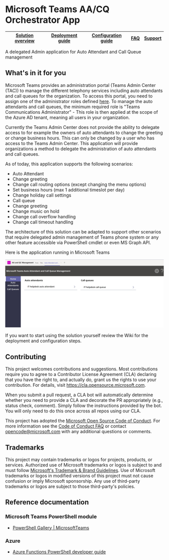 # Microsoft Teams AA/CQ Orchestrator App
| [Solution overview](https://github.com/OfficeDev/AAandCQManagementApp/wiki/4.-FAQ) |[Deployment guide](https://github.com/OfficeDev/AAandCQManagementApp/wiki/2.-Deployment) | [Configuration guide](https://github.com/OfficeDev/AAandCQManagementApp/wiki/3.-Configuration) | [FAQ](https://github.com/OfficeDev/AAandCQManagementApp/wiki/4.-FAQ) | [Support](https://github.com/OfficeDev/AAandCQManagementApp/blob/main/SUPPORT.md) |
| ---- | ---- | ---- | ---- | ---- |

A delegated Admin application for Auto Attendant and Call Queue management

## What's in it for you

Microsoft Teams provides an administration portal (Teams Admin Center (TAC)) to manage the different telephony services including auto attendants and call queues for the organization. To access this portal, you need to assign one of the administrator roles defined [here](https://docs.microsoft.com/en-us/MicrosoftTeams/using-admin-roles). To manage the auto attendants and call queues, the minimum required  role is "Teams Communications Administrator" - This role is then applied at the scope of the Azure AD tenant, meaning all users in your organization.

Currently the Teams Admin Center does not provide the ability to delegate access to for example the owners of auto attendants to change the greeting or change business hours. This can only be changed by a user who has access to the Teams Admin Center. This application will provide organizations a method to delegate the administration of auto attendants and call queues.

As of today, this application supports the following scenarios:
* Auto Attendant
 * Change greeting
 * Change call routing options (except changing the menu options)
 * Set business hours (max 1 additional timeslot per day)
 * Change holiday call settings
* Call queue
 * Change greeting
 * Change music on hold
 * Change call overflow handling
 * Change call timeout handling

The architecture of this solution can be adapted to support other scenarios that require delegated admin management of Teams phone system or any other feature accessible via PowerShell cmdlet or even MS Graph API. 

Here is the application running in Microsoft Teams

<!-- <p align="center">
    <img src="./Media/AAandCQManagement.jpg" alt="Microsoft Teams AA/CQ Orchestrator screenshot" width="600"/>
</p> -->

![Microsoft Teams AA/CQ Orchestrator screenshot](./Media/AAandCQManagement.jpg)

If you want to start using the solution yourself review the Wiki for the deployment and configuration steps.

## Contributing

This project welcomes contributions and suggestions.  Most contributions require you to agree to a
Contributor License Agreement (CLA) declaring that you have the right to, and actually do, grant us
the rights to use your contribution. For details, visit https://cla.opensource.microsoft.com.

When you submit a pull request, a CLA bot will automatically determine whether you need to provide
a CLA and decorate the PR appropriately (e.g., status check, comment). Simply follow the instructions
provided by the bot. You will only need to do this once across all repos using our CLA.

This project has adopted the [Microsoft Open Source Code of Conduct](https://opensource.microsoft.com/codeofconduct/).
For more information see the [Code of Conduct FAQ](https://opensource.microsoft.com/codeofconduct/faq/) or
contact [opencode@microsoft.com](mailto:opencode@microsoft.com) with any additional questions or comments.


## Trademarks

This project may contain trademarks or logos for projects, products, or services. Authorized use of Microsoft
trademarks or logos is subject to and must follow
[Microsoft's Trademark & Brand Guidelines](https://www.microsoft.com/en-us/legal/intellectualproperty/trademarks/usage/general).
Use of Microsoft trademarks or logos in modified versions of this project must not cause confusion or imply Microsoft sponsorship.
Any use of third-party trademarks or logos are subject to those third-party's policies.

## Reference documentation

### Microsoft Teams PowerShell module
- [PowerShell Gallery | MicrosoftTeams](https://www.powershellgallery.com/profiles/MicrosoftTeams/)

### Azure
- [Azure Functions PowerShell developer guide](https://docs.microsoft.com/en-us/azure/azure-functions/functions-reference-powershell)
